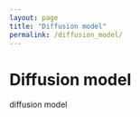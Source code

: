 ```yaml
---
layout: page
title: "Diffusion model"
permalink: /diffusion_model/
---
```


# Diffusion model

diffusion model
